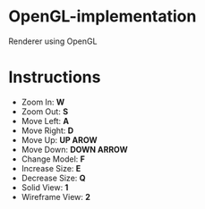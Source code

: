 # OpenGL-implementation
Renderer using OpenGL

# Instructions
- Zoom In:          **W**
- Zoom Out:         **S**
- Move Left:        **A**
- Move Right:       **D**
- Move Up:          **UP AROW**
- Move Down:        **DOWN ARROW**
- Change Model:     **F**
- Increase Size:    **E**
- Decrease Size:    **Q**
- Solid View:       **1**
- Wireframe View:   **2**

